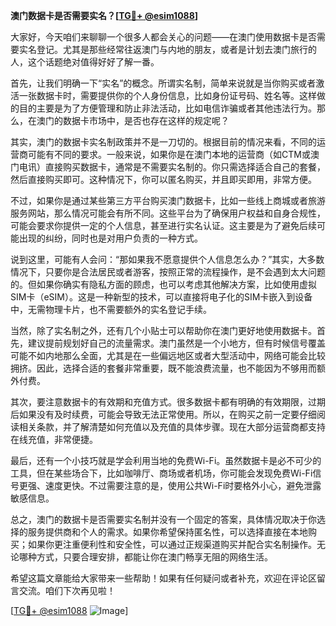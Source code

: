 **澳门数据卡是否需要实名？[[TG💪+ @esim1088](https://t.me/s/esim1088)]**

大家好，今天咱们来聊聊一个很多人都会关心的问题——在澳门使用数据卡是否需要实名登记。尤其是那些经常往返澳门与内地的朋友，或者是计划去澳门旅行的人，这个话题绝对值得好好了解一番。

首先，让我们明确一下“实名”的概念。所谓实名制，简单来说就是当你购买或者激活一张数据卡时，需要提供你的个人身份信息，比如身份证号码、姓名等。这样做的目的主要是为了方便管理和防止非法活动，比如电信诈骗或者其他违法行为。那么，在澳门的数据卡市场中，是否也存在这样的规定呢？

其实，澳门的数据卡实名制政策并不是一刀切的。根据目前的情况来看，不同的运营商可能有不同的要求。一般来说，如果你是在澳门本地的运营商（如CTM或澳门电讯）直接购买数据卡，通常是不需要实名制的。你只需选择适合自己的套餐，然后直接购买即可。这种情况下，你可以匿名购买，并且即买即用，非常方便。

不过，如果你是通过某些第三方平台购买澳门数据卡，比如一些线上商城或者旅游服务网站，那么情况可能会有所不同。这些平台为了确保用户权益和自身合规性，可能会要求你提供一定的个人信息，甚至进行实名认证。这主要是为了避免后续可能出现的纠纷，同时也是对用户负责的一种方式。

说到这里，可能有人会问：“那如果我不愿意提供个人信息怎么办？”其实，大多数情况下，只要你是合法居民或者游客，按照正常的流程操作，是不会遇到太大问题的。但如果你确实有隐私方面的顾虑，也可以考虑其他解决方案，比如使用虚拟SIM卡（eSIM）。这是一种新型的技术，可以直接将电子化的SIM卡嵌入到设备中，无需物理卡片，也不需要额外的实名登记手续。

当然，除了实名制之外，还有几个小贴士可以帮助你在澳门更好地使用数据卡。首先，建议提前规划好自己的流量需求。澳门虽然是一个小地方，但有时候信号覆盖可能不如内地那么全面，尤其是在一些偏远地区或者大型活动中，网络可能会比较拥挤。因此，选择合适的套餐非常重要，既不能浪费流量，也不能因为不够用而额外付费。

其次，要注意数据卡的有效期和充值方式。很多数据卡都有明确的有效期限，过期后如果没有及时续费，可能会导致无法正常使用。所以，在购买之前一定要仔细阅读相关条款，并了解清楚如何充值以及充值的具体步骤。现在大部分运营商都支持在线充值，非常便捷。

最后，还有一个小技巧就是学会利用当地的免费Wi-Fi。虽然数据卡是必不可少的工具，但在某些场合下，比如咖啡厅、商场或者机场，你可能会发现免费Wi-Fi信号更强、速度更快。不过需要注意的是，使用公共Wi-Fi时要格外小心，避免泄露敏感信息。

总之，澳门的数据卡是否需要实名制并没有一个固定的答案，具体情况取决于你选择的服务提供商和个人的需求。如果你希望保持匿名性，可以选择直接在本地购买；如果你更注重便利性和安全性，可以通过正规渠道购买并配合实名制操作。无论哪种方式，只要合理安排，都能让你在澳门畅享无阻的网络生活。

希望这篇文章能给大家带来一些帮助！如果有任何疑问或者补充，欢迎在评论区留言交流。咱们下次再见啦！

[[TG💪+ @esim1088](https://t.me/s/esim1088) ![Image](https://i.postimg.cc/4NQfJmqS/Snipaste-2025-05-13-00-14-12.png)]